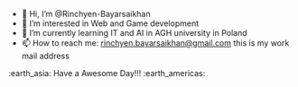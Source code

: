 - 👋 Hi, I’m @Rinchyen-Bayarsaikhan
- 👀 I’m interested in Web and Game development
- 🌱 I’m currently learning IT and AI in AGH university in Poland 
- 📫 How to reach me: rinchyen.bayarsaikhan@gmail.com this is my work mail address 
<p>:earth_asia: Have a Awesome Day!!! :earth_americas: </p>
<!---
Rinchyen-Bayarsaikhan/Rinchyen-Bayarsaikhan is a ✨ special ✨ repository because its `README.md` (this file) appears on your GitHub profile.
You can click the Preview link to take a look at your changes.
--->
